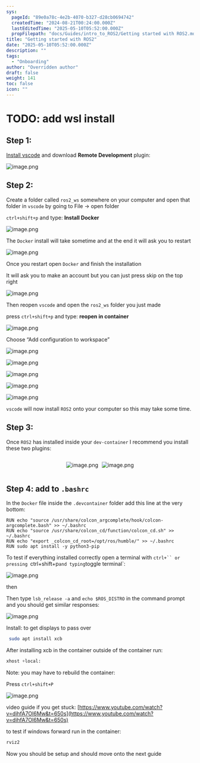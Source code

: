 ```yaml
---
sys:
  pageId: "89e0a78c-4e2b-4070-b327-d28cb0694742"
  createdTime: "2024-08-21T00:24:00.000Z"
  lastEditedTime: "2025-05-10T05:52:00.000Z"
  propFilepath: "docs/Guides/intro_to_ROS2/Getting started with ROS2.md"
title: "Getting started with ROS2"
date: "2025-05-10T05:52:00.000Z"
description: ""
tags:
  - "Onboarding"
author: "Overridden author"
draft: false
weight: 141
toc: false
icon: ""
---
```


# TODO: add wsl install

## Step 1:

[Install vscode](https://code.visualstudio.com/download) and download **Remote Development** plugin:

![image.png](https://prod-files-secure.s3.us-west-2.amazonaws.com/d518164a-d88e-44d1-a4ee-3adb3bd8bce0/efb52993-1881-4a40-b95e-6f020334f022/image.png?X-Amz-Algorithm=AWS4-HMAC-SHA256&X-Amz-Content-Sha256=UNSIGNED-PAYLOAD&X-Amz-Credential=ASIAZI2LB4665FBN7HST%2F20250530%2Fus-west-2%2Fs3%2Faws4_request&X-Amz-Date=20250530T090909Z&X-Amz-Expires=3600&X-Amz-Security-Token=IQoJb3JpZ2luX2VjENn%2F%2F%2F%2F%2F%2F%2F%2F%2F%2FwEaCXVzLXdlc3QtMiJIMEYCIQCqoPenr4OYwkDAkO0qJgna7BRDSIMbesjR3zwPYw4pGQIhAJYSVVTDIvTdW1eLA31vHuVoFETUFx%2BcZwt18V59rn9DKogECKL%2F%2F%2F%2F%2F%2F%2F%2F%2F%2FwEQABoMNjM3NDIzMTgzODA1IgzkRVBZP1vw4HqqnKMq3AOgqw4jmypjPgW65jMxmEVi5lnWAz92b5XjmtZ74llctQb8k4TC7p1dWGVPrCv981AiS%2FWIdBiuVSb0i6tOj1MiBEI5jKiYYmKcq3lYcx8zkQfJ1SCvnDTsSCQn2VJKS7YNLx%2F2T%2F9ZX%2Fh8ZDAOEKV67337cbG62BFyhY4rOtb6Cr%2FCPaed%2FqgZfsRdNs9h%2F9%2B3Mnn%2FBqG3Kyf2kusymB5qvbWbdcXNmQlEb1BsMJrf9ZSBmOPwWEi6ByENzyOVVSpGdxQBz%2FrcthQrVTHrbK8vwO8qS%2FR9YfCC8FK5EKRuh%2FNoTDzXtz%2FcSTHPzirIvkiQm3iZy726jdRva6jzttTJ8hpKQcOlSJ9u%2FRsADpcLURhFgxO4JSteiv31W7XEolnawFSFy8pTHuvECNt4HY%2FPHUVRpwW6PlSWk8gcpbXoveImeyYb8RvMYA1%2FAipDMjcUyhXvdf2RqOOKoQ8b%2BJv%2FBSdAO1P6Uw8ZQQnKLXsvSkgETM2uUIUmZsZCg%2Ft9%2BgKKFKuXM4fnOPCXB6yxgEC3W5VicZy9KmWr9rcTWOrTx1UAuImOmhwys8y0ZA%2B4g1%2B66IwSQYK54uLLROv%2FnTag8Qxe2yEAZHePidA2G%2B7%2B3kE73rXb8WhWGTpCIDCa3OXBBjqkAf%2FuB5uC4GJB52lCNNmSppNub5c%2B3hgBLdpf6P859JDkENJ4QmYKdSJwhnJ9oBP2qWaIgaZpyU%2B9CoWDDAd9wCiALE2ke9bYqbAyMxb%2Ba2xNBMxuXViP3qbQGES1icoBJs5rCk2YlmQgusoYKHePdKJXx3SF3w5%2FWf8FcUHSm2ZzOjg%2B0zl9ERUOj40vZObjPomj4q0b0uOEbii%2B3f%2B6tysA4Dao&X-Amz-Signature=c5988f0d8a4447fd0852bf306de5e591a59235a3fc432a5c02db07fd42a8cde9&X-Amz-SignedHeaders=host&x-id=GetObject)

## Step 2:

Create a folder called `ros2_ws` somewhere on your computer and open that folder in `vscode` by going to File → open folder 

`ctrl+shift+p` and type: **Install Docker**

![image.png](https://prod-files-secure.s3.us-west-2.amazonaws.com/d518164a-d88e-44d1-a4ee-3adb3bd8bce0/2269dc0e-1cd5-47ff-bceb-c04ad9b2eab0/image.png?X-Amz-Algorithm=AWS4-HMAC-SHA256&X-Amz-Content-Sha256=UNSIGNED-PAYLOAD&X-Amz-Credential=ASIAZI2LB4665FBN7HST%2F20250530%2Fus-west-2%2Fs3%2Faws4_request&X-Amz-Date=20250530T090909Z&X-Amz-Expires=3600&X-Amz-Security-Token=IQoJb3JpZ2luX2VjENn%2F%2F%2F%2F%2F%2F%2F%2F%2F%2FwEaCXVzLXdlc3QtMiJIMEYCIQCqoPenr4OYwkDAkO0qJgna7BRDSIMbesjR3zwPYw4pGQIhAJYSVVTDIvTdW1eLA31vHuVoFETUFx%2BcZwt18V59rn9DKogECKL%2F%2F%2F%2F%2F%2F%2F%2F%2F%2FwEQABoMNjM3NDIzMTgzODA1IgzkRVBZP1vw4HqqnKMq3AOgqw4jmypjPgW65jMxmEVi5lnWAz92b5XjmtZ74llctQb8k4TC7p1dWGVPrCv981AiS%2FWIdBiuVSb0i6tOj1MiBEI5jKiYYmKcq3lYcx8zkQfJ1SCvnDTsSCQn2VJKS7YNLx%2F2T%2F9ZX%2Fh8ZDAOEKV67337cbG62BFyhY4rOtb6Cr%2FCPaed%2FqgZfsRdNs9h%2F9%2B3Mnn%2FBqG3Kyf2kusymB5qvbWbdcXNmQlEb1BsMJrf9ZSBmOPwWEi6ByENzyOVVSpGdxQBz%2FrcthQrVTHrbK8vwO8qS%2FR9YfCC8FK5EKRuh%2FNoTDzXtz%2FcSTHPzirIvkiQm3iZy726jdRva6jzttTJ8hpKQcOlSJ9u%2FRsADpcLURhFgxO4JSteiv31W7XEolnawFSFy8pTHuvECNt4HY%2FPHUVRpwW6PlSWk8gcpbXoveImeyYb8RvMYA1%2FAipDMjcUyhXvdf2RqOOKoQ8b%2BJv%2FBSdAO1P6Uw8ZQQnKLXsvSkgETM2uUIUmZsZCg%2Ft9%2BgKKFKuXM4fnOPCXB6yxgEC3W5VicZy9KmWr9rcTWOrTx1UAuImOmhwys8y0ZA%2B4g1%2B66IwSQYK54uLLROv%2FnTag8Qxe2yEAZHePidA2G%2B7%2B3kE73rXb8WhWGTpCIDCa3OXBBjqkAf%2FuB5uC4GJB52lCNNmSppNub5c%2B3hgBLdpf6P859JDkENJ4QmYKdSJwhnJ9oBP2qWaIgaZpyU%2B9CoWDDAd9wCiALE2ke9bYqbAyMxb%2Ba2xNBMxuXViP3qbQGES1icoBJs5rCk2YlmQgusoYKHePdKJXx3SF3w5%2FWf8FcUHSm2ZzOjg%2B0zl9ERUOj40vZObjPomj4q0b0uOEbii%2B3f%2B6tysA4Dao&X-Amz-Signature=6d2824fb621ce59d746a6ba88f1a72c571fcc11ba4777b65d010861bcaca621e&X-Amz-SignedHeaders=host&x-id=GetObject)

The `Docker` install will take sometime and at the end it will ask you to restart

![image.png](https://prod-files-secure.s3.us-west-2.amazonaws.com/d518164a-d88e-44d1-a4ee-3adb3bd8bce0/ed233f78-be33-4b1f-b89c-9c346c0e961e/image.png?X-Amz-Algorithm=AWS4-HMAC-SHA256&X-Amz-Content-Sha256=UNSIGNED-PAYLOAD&X-Amz-Credential=ASIAZI2LB4665FBN7HST%2F20250530%2Fus-west-2%2Fs3%2Faws4_request&X-Amz-Date=20250530T090909Z&X-Amz-Expires=3600&X-Amz-Security-Token=IQoJb3JpZ2luX2VjENn%2F%2F%2F%2F%2F%2F%2F%2F%2F%2FwEaCXVzLXdlc3QtMiJIMEYCIQCqoPenr4OYwkDAkO0qJgna7BRDSIMbesjR3zwPYw4pGQIhAJYSVVTDIvTdW1eLA31vHuVoFETUFx%2BcZwt18V59rn9DKogECKL%2F%2F%2F%2F%2F%2F%2F%2F%2F%2FwEQABoMNjM3NDIzMTgzODA1IgzkRVBZP1vw4HqqnKMq3AOgqw4jmypjPgW65jMxmEVi5lnWAz92b5XjmtZ74llctQb8k4TC7p1dWGVPrCv981AiS%2FWIdBiuVSb0i6tOj1MiBEI5jKiYYmKcq3lYcx8zkQfJ1SCvnDTsSCQn2VJKS7YNLx%2F2T%2F9ZX%2Fh8ZDAOEKV67337cbG62BFyhY4rOtb6Cr%2FCPaed%2FqgZfsRdNs9h%2F9%2B3Mnn%2FBqG3Kyf2kusymB5qvbWbdcXNmQlEb1BsMJrf9ZSBmOPwWEi6ByENzyOVVSpGdxQBz%2FrcthQrVTHrbK8vwO8qS%2FR9YfCC8FK5EKRuh%2FNoTDzXtz%2FcSTHPzirIvkiQm3iZy726jdRva6jzttTJ8hpKQcOlSJ9u%2FRsADpcLURhFgxO4JSteiv31W7XEolnawFSFy8pTHuvECNt4HY%2FPHUVRpwW6PlSWk8gcpbXoveImeyYb8RvMYA1%2FAipDMjcUyhXvdf2RqOOKoQ8b%2BJv%2FBSdAO1P6Uw8ZQQnKLXsvSkgETM2uUIUmZsZCg%2Ft9%2BgKKFKuXM4fnOPCXB6yxgEC3W5VicZy9KmWr9rcTWOrTx1UAuImOmhwys8y0ZA%2B4g1%2B66IwSQYK54uLLROv%2FnTag8Qxe2yEAZHePidA2G%2B7%2B3kE73rXb8WhWGTpCIDCa3OXBBjqkAf%2FuB5uC4GJB52lCNNmSppNub5c%2B3hgBLdpf6P859JDkENJ4QmYKdSJwhnJ9oBP2qWaIgaZpyU%2B9CoWDDAd9wCiALE2ke9bYqbAyMxb%2Ba2xNBMxuXViP3qbQGES1icoBJs5rCk2YlmQgusoYKHePdKJXx3SF3w5%2FWf8FcUHSm2ZzOjg%2B0zl9ERUOj40vZObjPomj4q0b0uOEbii%2B3f%2B6tysA4Dao&X-Amz-Signature=5fcd952067f37c250869a8cf5b4a1474af8e255ff225be2fbf104f3922700ff5&X-Amz-SignedHeaders=host&x-id=GetObject)

Once you restart open `Docker` and finish the installation

It will ask you to make an account but you can just press skip on the top right

![image.png](https://prod-files-secure.s3.us-west-2.amazonaws.com/d518164a-d88e-44d1-a4ee-3adb3bd8bce0/21010ad9-1659-4fd9-9f59-9932a09b2a3d/image.png?X-Amz-Algorithm=AWS4-HMAC-SHA256&X-Amz-Content-Sha256=UNSIGNED-PAYLOAD&X-Amz-Credential=ASIAZI2LB4665FBN7HST%2F20250530%2Fus-west-2%2Fs3%2Faws4_request&X-Amz-Date=20250530T090909Z&X-Amz-Expires=3600&X-Amz-Security-Token=IQoJb3JpZ2luX2VjENn%2F%2F%2F%2F%2F%2F%2F%2F%2F%2FwEaCXVzLXdlc3QtMiJIMEYCIQCqoPenr4OYwkDAkO0qJgna7BRDSIMbesjR3zwPYw4pGQIhAJYSVVTDIvTdW1eLA31vHuVoFETUFx%2BcZwt18V59rn9DKogECKL%2F%2F%2F%2F%2F%2F%2F%2F%2F%2FwEQABoMNjM3NDIzMTgzODA1IgzkRVBZP1vw4HqqnKMq3AOgqw4jmypjPgW65jMxmEVi5lnWAz92b5XjmtZ74llctQb8k4TC7p1dWGVPrCv981AiS%2FWIdBiuVSb0i6tOj1MiBEI5jKiYYmKcq3lYcx8zkQfJ1SCvnDTsSCQn2VJKS7YNLx%2F2T%2F9ZX%2Fh8ZDAOEKV67337cbG62BFyhY4rOtb6Cr%2FCPaed%2FqgZfsRdNs9h%2F9%2B3Mnn%2FBqG3Kyf2kusymB5qvbWbdcXNmQlEb1BsMJrf9ZSBmOPwWEi6ByENzyOVVSpGdxQBz%2FrcthQrVTHrbK8vwO8qS%2FR9YfCC8FK5EKRuh%2FNoTDzXtz%2FcSTHPzirIvkiQm3iZy726jdRva6jzttTJ8hpKQcOlSJ9u%2FRsADpcLURhFgxO4JSteiv31W7XEolnawFSFy8pTHuvECNt4HY%2FPHUVRpwW6PlSWk8gcpbXoveImeyYb8RvMYA1%2FAipDMjcUyhXvdf2RqOOKoQ8b%2BJv%2FBSdAO1P6Uw8ZQQnKLXsvSkgETM2uUIUmZsZCg%2Ft9%2BgKKFKuXM4fnOPCXB6yxgEC3W5VicZy9KmWr9rcTWOrTx1UAuImOmhwys8y0ZA%2B4g1%2B66IwSQYK54uLLROv%2FnTag8Qxe2yEAZHePidA2G%2B7%2B3kE73rXb8WhWGTpCIDCa3OXBBjqkAf%2FuB5uC4GJB52lCNNmSppNub5c%2B3hgBLdpf6P859JDkENJ4QmYKdSJwhnJ9oBP2qWaIgaZpyU%2B9CoWDDAd9wCiALE2ke9bYqbAyMxb%2Ba2xNBMxuXViP3qbQGES1icoBJs5rCk2YlmQgusoYKHePdKJXx3SF3w5%2FWf8FcUHSm2ZzOjg%2B0zl9ERUOj40vZObjPomj4q0b0uOEbii%2B3f%2B6tysA4Dao&X-Amz-Signature=a49b91947c9a410a17f70f31270cb0e837bf8338fa41f07e5166cabc516ff379&X-Amz-SignedHeaders=host&x-id=GetObject)

Then reopen `vscode` and open the `ros2_ws` folder you just made

press `ctrl+shift+p` and type: **reopen in container**

![image.png](https://prod-files-secure.s3.us-west-2.amazonaws.com/d518164a-d88e-44d1-a4ee-3adb3bd8bce0/4e93b8c2-41ad-488c-8095-c74205196118/image.png?X-Amz-Algorithm=AWS4-HMAC-SHA256&X-Amz-Content-Sha256=UNSIGNED-PAYLOAD&X-Amz-Credential=ASIAZI2LB4665FBN7HST%2F20250530%2Fus-west-2%2Fs3%2Faws4_request&X-Amz-Date=20250530T090909Z&X-Amz-Expires=3600&X-Amz-Security-Token=IQoJb3JpZ2luX2VjENn%2F%2F%2F%2F%2F%2F%2F%2F%2F%2FwEaCXVzLXdlc3QtMiJIMEYCIQCqoPenr4OYwkDAkO0qJgna7BRDSIMbesjR3zwPYw4pGQIhAJYSVVTDIvTdW1eLA31vHuVoFETUFx%2BcZwt18V59rn9DKogECKL%2F%2F%2F%2F%2F%2F%2F%2F%2F%2FwEQABoMNjM3NDIzMTgzODA1IgzkRVBZP1vw4HqqnKMq3AOgqw4jmypjPgW65jMxmEVi5lnWAz92b5XjmtZ74llctQb8k4TC7p1dWGVPrCv981AiS%2FWIdBiuVSb0i6tOj1MiBEI5jKiYYmKcq3lYcx8zkQfJ1SCvnDTsSCQn2VJKS7YNLx%2F2T%2F9ZX%2Fh8ZDAOEKV67337cbG62BFyhY4rOtb6Cr%2FCPaed%2FqgZfsRdNs9h%2F9%2B3Mnn%2FBqG3Kyf2kusymB5qvbWbdcXNmQlEb1BsMJrf9ZSBmOPwWEi6ByENzyOVVSpGdxQBz%2FrcthQrVTHrbK8vwO8qS%2FR9YfCC8FK5EKRuh%2FNoTDzXtz%2FcSTHPzirIvkiQm3iZy726jdRva6jzttTJ8hpKQcOlSJ9u%2FRsADpcLURhFgxO4JSteiv31W7XEolnawFSFy8pTHuvECNt4HY%2FPHUVRpwW6PlSWk8gcpbXoveImeyYb8RvMYA1%2FAipDMjcUyhXvdf2RqOOKoQ8b%2BJv%2FBSdAO1P6Uw8ZQQnKLXsvSkgETM2uUIUmZsZCg%2Ft9%2BgKKFKuXM4fnOPCXB6yxgEC3W5VicZy9KmWr9rcTWOrTx1UAuImOmhwys8y0ZA%2B4g1%2B66IwSQYK54uLLROv%2FnTag8Qxe2yEAZHePidA2G%2B7%2B3kE73rXb8WhWGTpCIDCa3OXBBjqkAf%2FuB5uC4GJB52lCNNmSppNub5c%2B3hgBLdpf6P859JDkENJ4QmYKdSJwhnJ9oBP2qWaIgaZpyU%2B9CoWDDAd9wCiALE2ke9bYqbAyMxb%2Ba2xNBMxuXViP3qbQGES1icoBJs5rCk2YlmQgusoYKHePdKJXx3SF3w5%2FWf8FcUHSm2ZzOjg%2B0zl9ERUOj40vZObjPomj4q0b0uOEbii%2B3f%2B6tysA4Dao&X-Amz-Signature=469d16e78354fe720b650773e182bb617d6c546bf1c0b5377227a90cde6a1ebf&X-Amz-SignedHeaders=host&x-id=GetObject)

Choose “Add configuration to workspace”

![image.png](https://prod-files-secure.s3.us-west-2.amazonaws.com/d518164a-d88e-44d1-a4ee-3adb3bd8bce0/9560b282-5060-4989-ba37-97e7b2c22476/image.png?X-Amz-Algorithm=AWS4-HMAC-SHA256&X-Amz-Content-Sha256=UNSIGNED-PAYLOAD&X-Amz-Credential=ASIAZI2LB4665FBN7HST%2F20250530%2Fus-west-2%2Fs3%2Faws4_request&X-Amz-Date=20250530T090909Z&X-Amz-Expires=3600&X-Amz-Security-Token=IQoJb3JpZ2luX2VjENn%2F%2F%2F%2F%2F%2F%2F%2F%2F%2FwEaCXVzLXdlc3QtMiJIMEYCIQCqoPenr4OYwkDAkO0qJgna7BRDSIMbesjR3zwPYw4pGQIhAJYSVVTDIvTdW1eLA31vHuVoFETUFx%2BcZwt18V59rn9DKogECKL%2F%2F%2F%2F%2F%2F%2F%2F%2F%2FwEQABoMNjM3NDIzMTgzODA1IgzkRVBZP1vw4HqqnKMq3AOgqw4jmypjPgW65jMxmEVi5lnWAz92b5XjmtZ74llctQb8k4TC7p1dWGVPrCv981AiS%2FWIdBiuVSb0i6tOj1MiBEI5jKiYYmKcq3lYcx8zkQfJ1SCvnDTsSCQn2VJKS7YNLx%2F2T%2F9ZX%2Fh8ZDAOEKV67337cbG62BFyhY4rOtb6Cr%2FCPaed%2FqgZfsRdNs9h%2F9%2B3Mnn%2FBqG3Kyf2kusymB5qvbWbdcXNmQlEb1BsMJrf9ZSBmOPwWEi6ByENzyOVVSpGdxQBz%2FrcthQrVTHrbK8vwO8qS%2FR9YfCC8FK5EKRuh%2FNoTDzXtz%2FcSTHPzirIvkiQm3iZy726jdRva6jzttTJ8hpKQcOlSJ9u%2FRsADpcLURhFgxO4JSteiv31W7XEolnawFSFy8pTHuvECNt4HY%2FPHUVRpwW6PlSWk8gcpbXoveImeyYb8RvMYA1%2FAipDMjcUyhXvdf2RqOOKoQ8b%2BJv%2FBSdAO1P6Uw8ZQQnKLXsvSkgETM2uUIUmZsZCg%2Ft9%2BgKKFKuXM4fnOPCXB6yxgEC3W5VicZy9KmWr9rcTWOrTx1UAuImOmhwys8y0ZA%2B4g1%2B66IwSQYK54uLLROv%2FnTag8Qxe2yEAZHePidA2G%2B7%2B3kE73rXb8WhWGTpCIDCa3OXBBjqkAf%2FuB5uC4GJB52lCNNmSppNub5c%2B3hgBLdpf6P859JDkENJ4QmYKdSJwhnJ9oBP2qWaIgaZpyU%2B9CoWDDAd9wCiALE2ke9bYqbAyMxb%2Ba2xNBMxuXViP3qbQGES1icoBJs5rCk2YlmQgusoYKHePdKJXx3SF3w5%2FWf8FcUHSm2ZzOjg%2B0zl9ERUOj40vZObjPomj4q0b0uOEbii%2B3f%2B6tysA4Dao&X-Amz-Signature=3e698a87a9653db7d065d078326375f9dfc0f24a0237366ed0b6e51a5ffb9ae3&X-Amz-SignedHeaders=host&x-id=GetObject)

![image.png](https://prod-files-secure.s3.us-west-2.amazonaws.com/d518164a-d88e-44d1-a4ee-3adb3bd8bce0/2ee63f81-886b-48e8-a553-dc6e5eac99e4/image.png?X-Amz-Algorithm=AWS4-HMAC-SHA256&X-Amz-Content-Sha256=UNSIGNED-PAYLOAD&X-Amz-Credential=ASIAZI2LB4665FBN7HST%2F20250530%2Fus-west-2%2Fs3%2Faws4_request&X-Amz-Date=20250530T090909Z&X-Amz-Expires=3600&X-Amz-Security-Token=IQoJb3JpZ2luX2VjENn%2F%2F%2F%2F%2F%2F%2F%2F%2F%2FwEaCXVzLXdlc3QtMiJIMEYCIQCqoPenr4OYwkDAkO0qJgna7BRDSIMbesjR3zwPYw4pGQIhAJYSVVTDIvTdW1eLA31vHuVoFETUFx%2BcZwt18V59rn9DKogECKL%2F%2F%2F%2F%2F%2F%2F%2F%2F%2FwEQABoMNjM3NDIzMTgzODA1IgzkRVBZP1vw4HqqnKMq3AOgqw4jmypjPgW65jMxmEVi5lnWAz92b5XjmtZ74llctQb8k4TC7p1dWGVPrCv981AiS%2FWIdBiuVSb0i6tOj1MiBEI5jKiYYmKcq3lYcx8zkQfJ1SCvnDTsSCQn2VJKS7YNLx%2F2T%2F9ZX%2Fh8ZDAOEKV67337cbG62BFyhY4rOtb6Cr%2FCPaed%2FqgZfsRdNs9h%2F9%2B3Mnn%2FBqG3Kyf2kusymB5qvbWbdcXNmQlEb1BsMJrf9ZSBmOPwWEi6ByENzyOVVSpGdxQBz%2FrcthQrVTHrbK8vwO8qS%2FR9YfCC8FK5EKRuh%2FNoTDzXtz%2FcSTHPzirIvkiQm3iZy726jdRva6jzttTJ8hpKQcOlSJ9u%2FRsADpcLURhFgxO4JSteiv31W7XEolnawFSFy8pTHuvECNt4HY%2FPHUVRpwW6PlSWk8gcpbXoveImeyYb8RvMYA1%2FAipDMjcUyhXvdf2RqOOKoQ8b%2BJv%2FBSdAO1P6Uw8ZQQnKLXsvSkgETM2uUIUmZsZCg%2Ft9%2BgKKFKuXM4fnOPCXB6yxgEC3W5VicZy9KmWr9rcTWOrTx1UAuImOmhwys8y0ZA%2B4g1%2B66IwSQYK54uLLROv%2FnTag8Qxe2yEAZHePidA2G%2B7%2B3kE73rXb8WhWGTpCIDCa3OXBBjqkAf%2FuB5uC4GJB52lCNNmSppNub5c%2B3hgBLdpf6P859JDkENJ4QmYKdSJwhnJ9oBP2qWaIgaZpyU%2B9CoWDDAd9wCiALE2ke9bYqbAyMxb%2Ba2xNBMxuXViP3qbQGES1icoBJs5rCk2YlmQgusoYKHePdKJXx3SF3w5%2FWf8FcUHSm2ZzOjg%2B0zl9ERUOj40vZObjPomj4q0b0uOEbii%2B3f%2B6tysA4Dao&X-Amz-Signature=f0a20cfce75e1116cf98d9e2514843d12fc97c5d84c94dc02dce1d43e14b1262&X-Amz-SignedHeaders=host&x-id=GetObject)

![image.png](https://prod-files-secure.s3.us-west-2.amazonaws.com/d518164a-d88e-44d1-a4ee-3adb3bd8bce0/ae1580b2-b048-407e-aed9-b584224a7a04/image.png?X-Amz-Algorithm=AWS4-HMAC-SHA256&X-Amz-Content-Sha256=UNSIGNED-PAYLOAD&X-Amz-Credential=ASIAZI2LB4665FBN7HST%2F20250530%2Fus-west-2%2Fs3%2Faws4_request&X-Amz-Date=20250530T090909Z&X-Amz-Expires=3600&X-Amz-Security-Token=IQoJb3JpZ2luX2VjENn%2F%2F%2F%2F%2F%2F%2F%2F%2F%2FwEaCXVzLXdlc3QtMiJIMEYCIQCqoPenr4OYwkDAkO0qJgna7BRDSIMbesjR3zwPYw4pGQIhAJYSVVTDIvTdW1eLA31vHuVoFETUFx%2BcZwt18V59rn9DKogECKL%2F%2F%2F%2F%2F%2F%2F%2F%2F%2FwEQABoMNjM3NDIzMTgzODA1IgzkRVBZP1vw4HqqnKMq3AOgqw4jmypjPgW65jMxmEVi5lnWAz92b5XjmtZ74llctQb8k4TC7p1dWGVPrCv981AiS%2FWIdBiuVSb0i6tOj1MiBEI5jKiYYmKcq3lYcx8zkQfJ1SCvnDTsSCQn2VJKS7YNLx%2F2T%2F9ZX%2Fh8ZDAOEKV67337cbG62BFyhY4rOtb6Cr%2FCPaed%2FqgZfsRdNs9h%2F9%2B3Mnn%2FBqG3Kyf2kusymB5qvbWbdcXNmQlEb1BsMJrf9ZSBmOPwWEi6ByENzyOVVSpGdxQBz%2FrcthQrVTHrbK8vwO8qS%2FR9YfCC8FK5EKRuh%2FNoTDzXtz%2FcSTHPzirIvkiQm3iZy726jdRva6jzttTJ8hpKQcOlSJ9u%2FRsADpcLURhFgxO4JSteiv31W7XEolnawFSFy8pTHuvECNt4HY%2FPHUVRpwW6PlSWk8gcpbXoveImeyYb8RvMYA1%2FAipDMjcUyhXvdf2RqOOKoQ8b%2BJv%2FBSdAO1P6Uw8ZQQnKLXsvSkgETM2uUIUmZsZCg%2Ft9%2BgKKFKuXM4fnOPCXB6yxgEC3W5VicZy9KmWr9rcTWOrTx1UAuImOmhwys8y0ZA%2B4g1%2B66IwSQYK54uLLROv%2FnTag8Qxe2yEAZHePidA2G%2B7%2B3kE73rXb8WhWGTpCIDCa3OXBBjqkAf%2FuB5uC4GJB52lCNNmSppNub5c%2B3hgBLdpf6P859JDkENJ4QmYKdSJwhnJ9oBP2qWaIgaZpyU%2B9CoWDDAd9wCiALE2ke9bYqbAyMxb%2Ba2xNBMxuXViP3qbQGES1icoBJs5rCk2YlmQgusoYKHePdKJXx3SF3w5%2FWf8FcUHSm2ZzOjg%2B0zl9ERUOj40vZObjPomj4q0b0uOEbii%2B3f%2B6tysA4Dao&X-Amz-Signature=61823c33625cf473702afe45ddac4d6337bf06a8826f858ceb6e55ce692b81ab&X-Amz-SignedHeaders=host&x-id=GetObject)

![image.png](https://prod-files-secure.s3.us-west-2.amazonaws.com/d518164a-d88e-44d1-a4ee-3adb3bd8bce0/53255b28-f75e-430f-b9e3-c0ac8577e42b/image.png?X-Amz-Algorithm=AWS4-HMAC-SHA256&X-Amz-Content-Sha256=UNSIGNED-PAYLOAD&X-Amz-Credential=ASIAZI2LB4665FBN7HST%2F20250530%2Fus-west-2%2Fs3%2Faws4_request&X-Amz-Date=20250530T090909Z&X-Amz-Expires=3600&X-Amz-Security-Token=IQoJb3JpZ2luX2VjENn%2F%2F%2F%2F%2F%2F%2F%2F%2F%2FwEaCXVzLXdlc3QtMiJIMEYCIQCqoPenr4OYwkDAkO0qJgna7BRDSIMbesjR3zwPYw4pGQIhAJYSVVTDIvTdW1eLA31vHuVoFETUFx%2BcZwt18V59rn9DKogECKL%2F%2F%2F%2F%2F%2F%2F%2F%2F%2FwEQABoMNjM3NDIzMTgzODA1IgzkRVBZP1vw4HqqnKMq3AOgqw4jmypjPgW65jMxmEVi5lnWAz92b5XjmtZ74llctQb8k4TC7p1dWGVPrCv981AiS%2FWIdBiuVSb0i6tOj1MiBEI5jKiYYmKcq3lYcx8zkQfJ1SCvnDTsSCQn2VJKS7YNLx%2F2T%2F9ZX%2Fh8ZDAOEKV67337cbG62BFyhY4rOtb6Cr%2FCPaed%2FqgZfsRdNs9h%2F9%2B3Mnn%2FBqG3Kyf2kusymB5qvbWbdcXNmQlEb1BsMJrf9ZSBmOPwWEi6ByENzyOVVSpGdxQBz%2FrcthQrVTHrbK8vwO8qS%2FR9YfCC8FK5EKRuh%2FNoTDzXtz%2FcSTHPzirIvkiQm3iZy726jdRva6jzttTJ8hpKQcOlSJ9u%2FRsADpcLURhFgxO4JSteiv31W7XEolnawFSFy8pTHuvECNt4HY%2FPHUVRpwW6PlSWk8gcpbXoveImeyYb8RvMYA1%2FAipDMjcUyhXvdf2RqOOKoQ8b%2BJv%2FBSdAO1P6Uw8ZQQnKLXsvSkgETM2uUIUmZsZCg%2Ft9%2BgKKFKuXM4fnOPCXB6yxgEC3W5VicZy9KmWr9rcTWOrTx1UAuImOmhwys8y0ZA%2B4g1%2B66IwSQYK54uLLROv%2FnTag8Qxe2yEAZHePidA2G%2B7%2B3kE73rXb8WhWGTpCIDCa3OXBBjqkAf%2FuB5uC4GJB52lCNNmSppNub5c%2B3hgBLdpf6P859JDkENJ4QmYKdSJwhnJ9oBP2qWaIgaZpyU%2B9CoWDDAd9wCiALE2ke9bYqbAyMxb%2Ba2xNBMxuXViP3qbQGES1icoBJs5rCk2YlmQgusoYKHePdKJXx3SF3w5%2FWf8FcUHSm2ZzOjg%2B0zl9ERUOj40vZObjPomj4q0b0uOEbii%2B3f%2B6tysA4Dao&X-Amz-Signature=44b3a3f8bf6e43ccd190d57bcea39b78f47e742f139e7140b29e4281325a9ada&X-Amz-SignedHeaders=host&x-id=GetObject)

![image.png](https://prod-files-secure.s3.us-west-2.amazonaws.com/d518164a-d88e-44d1-a4ee-3adb3bd8bce0/7c562767-5af9-4ffb-97d1-327bcdf4ee00/image.png?X-Amz-Algorithm=AWS4-HMAC-SHA256&X-Amz-Content-Sha256=UNSIGNED-PAYLOAD&X-Amz-Credential=ASIAZI2LB4665FBN7HST%2F20250530%2Fus-west-2%2Fs3%2Faws4_request&X-Amz-Date=20250530T090909Z&X-Amz-Expires=3600&X-Amz-Security-Token=IQoJb3JpZ2luX2VjENn%2F%2F%2F%2F%2F%2F%2F%2F%2F%2FwEaCXVzLXdlc3QtMiJIMEYCIQCqoPenr4OYwkDAkO0qJgna7BRDSIMbesjR3zwPYw4pGQIhAJYSVVTDIvTdW1eLA31vHuVoFETUFx%2BcZwt18V59rn9DKogECKL%2F%2F%2F%2F%2F%2F%2F%2F%2F%2FwEQABoMNjM3NDIzMTgzODA1IgzkRVBZP1vw4HqqnKMq3AOgqw4jmypjPgW65jMxmEVi5lnWAz92b5XjmtZ74llctQb8k4TC7p1dWGVPrCv981AiS%2FWIdBiuVSb0i6tOj1MiBEI5jKiYYmKcq3lYcx8zkQfJ1SCvnDTsSCQn2VJKS7YNLx%2F2T%2F9ZX%2Fh8ZDAOEKV67337cbG62BFyhY4rOtb6Cr%2FCPaed%2FqgZfsRdNs9h%2F9%2B3Mnn%2FBqG3Kyf2kusymB5qvbWbdcXNmQlEb1BsMJrf9ZSBmOPwWEi6ByENzyOVVSpGdxQBz%2FrcthQrVTHrbK8vwO8qS%2FR9YfCC8FK5EKRuh%2FNoTDzXtz%2FcSTHPzirIvkiQm3iZy726jdRva6jzttTJ8hpKQcOlSJ9u%2FRsADpcLURhFgxO4JSteiv31W7XEolnawFSFy8pTHuvECNt4HY%2FPHUVRpwW6PlSWk8gcpbXoveImeyYb8RvMYA1%2FAipDMjcUyhXvdf2RqOOKoQ8b%2BJv%2FBSdAO1P6Uw8ZQQnKLXsvSkgETM2uUIUmZsZCg%2Ft9%2BgKKFKuXM4fnOPCXB6yxgEC3W5VicZy9KmWr9rcTWOrTx1UAuImOmhwys8y0ZA%2B4g1%2B66IwSQYK54uLLROv%2FnTag8Qxe2yEAZHePidA2G%2B7%2B3kE73rXb8WhWGTpCIDCa3OXBBjqkAf%2FuB5uC4GJB52lCNNmSppNub5c%2B3hgBLdpf6P859JDkENJ4QmYKdSJwhnJ9oBP2qWaIgaZpyU%2B9CoWDDAd9wCiALE2ke9bYqbAyMxb%2Ba2xNBMxuXViP3qbQGES1icoBJs5rCk2YlmQgusoYKHePdKJXx3SF3w5%2FWf8FcUHSm2ZzOjg%2B0zl9ERUOj40vZObjPomj4q0b0uOEbii%2B3f%2B6tysA4Dao&X-Amz-Signature=6fda45adb601e4b37178828944b5b1470caf3c504eeff1aada7a3658bb642f26&X-Amz-SignedHeaders=host&x-id=GetObject)

`vscode` will now install `ROS2` onto your computer so this may take some time.

## Step 3:

Once `ROS2` has installed inside your `dev-container` I recommend you install these two plugins:

<div style="display: flex;flex-direction: row; column-gap:10px; max-width: 630px;justify-content: center;">
<div>

![image.png](https://prod-files-secure.s3.us-west-2.amazonaws.com/d518164a-d88e-44d1-a4ee-3adb3bd8bce0/3fc3d550-5a54-4ba1-ba6b-faa01cdb7369/image.png?X-Amz-Algorithm=AWS4-HMAC-SHA256&X-Amz-Content-Sha256=UNSIGNED-PAYLOAD&X-Amz-Credential=ASIAZI2LB466Z7KF7FVM%2F20250530%2Fus-west-2%2Fs3%2Faws4_request&X-Amz-Date=20250530T090913Z&X-Amz-Expires=3600&X-Amz-Security-Token=IQoJb3JpZ2luX2VjENn%2F%2F%2F%2F%2F%2F%2F%2F%2F%2FwEaCXVzLXdlc3QtMiJIMEYCIQD68ISWPGl5QlKBh%2Fts8UUQG8Il44AYWmpyZqbW52TfYwIhAIScNqDyfolA3NcGVmFtX7LpGcTGs%2FN7J0hyPWllXHT3KogECKL%2F%2F%2F%2F%2F%2F%2F%2F%2F%2FwEQABoMNjM3NDIzMTgzODA1Igwowyr%2BBdsJ1jgeTRgq3AP%2B0lKC4BuVyUP5xnxR7Oi0HiVqQtkFYCO8Z7W29Dro1wWbvZuK9JMKZ1QjAPefo8Y7c%2BlpCbu4%2B7cVGBidx%2F3YfOp5Hud0CahPHvNNKF19%2F4ZUDoAhChb7n25R4p4xk57IKN3lLncm3BrzgDeOH9PwuCwaCA0k5X7SGc2p4UPeS%2BxmDT7joM1m0UbvTzpoJlfD6SY6Urc6ls0WbMUuRSssXXtwdez5g4Q9ptmn5gYwtwmp98ow1EMbdYR1DvRuRaI5gX5cAflTwJFOaKqN%2FdrgK60djWTSCgzb7G8waF5%2F6W9qAq%2FSxZCoEiCfd73QQs7C8JadXEC316AIaxuep7Y2%2Bh5LYMhJBvs528rDX84XnvcAfXQOWwRFyzEA5B84ePmNXhXggM3Y6ejMm%2FM5p8Zly%2B8XMtl9AgfeWe6eRqJodHmWu%2F9ReiE1vpQUfzn8GP6PfDcvlzq1LnV3ho23VxDkFQiqW4ytfeEzZH%2FwyumIUdVvCzfng%2BTTs0PvHm0wPqOVzc%2FAj4ORp1pS9EA%2B9h4FrKUsI%2B9E8T8VAmOkY%2Bl2kieB0Fmj8xJfIhOr2kbP5gRFi9NP%2Fyy%2FyS8Z9rtc4dJ9u5o74r0rnx6VePTx0iY84d0R6g2iE5YYwYPNYjCb3OXBBjqkAQcVgU9xILLlJuajINTQ8WvOq6NNVbwitvNzkQ%2BIE2Qe9haqWyE28pFjQ4UYf58K4EPoScdNUo6WkIgleH5XBeE53miaQkkuQImEOt%2Fwx65OH%2B2Aq4RUgb7gKa6u8EqMKNzs%2F3wqo%2B4ILMv9a6ctO7aWm0AYJ70aVGdx%2BWnBlq%2BjYTUvMHftHNHocOZ%2BDMEcZXizKlsLnf%2F9jad%2F3IPvv%2Fm6MhaT&X-Amz-Signature=a55700f78055c266f8173942d8e75b98167ba85ed07c37f70969ea615053e589&X-Amz-SignedHeaders=host&x-id=GetObject)

</div>
<div>

![image.png](https://prod-files-secure.s3.us-west-2.amazonaws.com/d518164a-d88e-44d1-a4ee-3adb3bd8bce0/d994cc66-13c2-4093-a5a3-f84cf4601a82/image.png?X-Amz-Algorithm=AWS4-HMAC-SHA256&X-Amz-Content-Sha256=UNSIGNED-PAYLOAD&X-Amz-Credential=ASIAZI2LB4663EIGIAEH%2F20250530%2Fus-west-2%2Fs3%2Faws4_request&X-Amz-Date=20250530T090913Z&X-Amz-Expires=3600&X-Amz-Security-Token=IQoJb3JpZ2luX2VjENn%2F%2F%2F%2F%2F%2F%2F%2F%2F%2FwEaCXVzLXdlc3QtMiJHMEUCIQC%2BKqbGa6yQu9tp%2BbC39HsCAnGlk%2BIdKwa7fD0gZtXVJAIgYjKV3LBAIjs9NxNRvqApYaT7DAu3%2B%2FugLs4SaAKecKYqiAQIov%2F%2F%2F%2F%2F%2F%2F%2F%2F%2FARAAGgw2Mzc0MjMxODM4MDUiDJlgRbROHwleanicXircAzkufcciizudDzFTAqy0ycW8utGWikWHJacBpNGCBOr%2FmkVI21BHgck1vhdtmSk0atu3tRpnKx6d4Fb7%2Fsgmuubl7pfmmUi9o4rXIMLtRMTzi%2BJXn58g%2B9SvQPA8UhvfTqzbxUj5CIiiiA17gdPGr3viDr7LCW1VbuaobU5ZJlB2VBpBjTe%2FslU03DKeAjZyD6t%2FzmcUTwgIeaQrVRIS3OW%2Bg9CY1TnlThJVb%2FBv9mVnmbvHTcR8jiVoM6QLVEedtAozHWDMboM5MQO%2Bgk9fVOXDrE2DD7wk1g8ymMvUMcllaf4N4T5L%2FABPKXXfusoMGYUk%2BMAi7CyYHCT6UKYO9x2qjA%2Fnk3YQ%2BL9%2BdU7ekhiCp%2FxFCOsZ2Zt3IbxaOaY365m9bJZaJA6us%2Fdou6O1Da56%2Fv1xUFWTt%2B7NETna9BfbJTcY%2BIq0QOuIVJgYcuIonXXu0Izp0kzNvcAtBNgGoyiyVr3ljHhNOHP4%2BMSalV7uvSVl3NM%2BmsO7rE17VZ0HfxW682B9BPv%2FKpseEP99C5%2Fkt25e6m1KyR1ZJtD4%2Fbh3zoSYC3styr3F02p46XWGunYdJDCcmtn3HnvbqJdvbAgd4oBFnjcyx7%2BGWaWbPfXSAAxVSDLjarAX4p5bMOzc5cEGOqUBYDrwL58jDjwFUucFi0TpZ4Q5mQ0EtcH%2FUp1IdtbXEOXeTz2DyXrFti%2FeOC3uUxZHlt3sfmSAvVTJYovDVe7bvlJXFtsCHISeprPaF5zNDpbFk%2FQW1B%2B3WBA3LyTPGfbkxwBKZRlW%2F%2FoeN7ZK%2F3bmUrnYsWejk1aWWjOwB4pJ8G%2BLngn2jo5FNlj8IGBE5%2BrjeNi1ruQ0%2FFOE20W%2BXeEqcy2B%2FpdD&X-Amz-Signature=5dee6909829d7cea81770b2357898521d7b943a4c5be9c7bb3150327dbc25e17&X-Amz-SignedHeaders=host&x-id=GetObject)

</div>
</div>

## Step 4: add to `.bashrc`

In the `Docker` file inside the `.devcontainer` folder add this line at the very bottom: 

```docker
RUN echo "source /usr/share/colcon_argcomplete/hook/colcon-argcomplete.bash" >> ~/.bashrc
RUN echo "source /usr/share/colcon_cd/function/colcon_cd.sh" >> ~/.bashrc
RUN echo "export _colcon_cd_root=/opt/ros/humble/" >> ~/.bashrc
RUN sudo apt install -y python3-pip 
```

To test if everything installed correctly open a terminal with `ctrl+`` or pressing `ctrl+shift+p` and typing `toggle terminal`:

![image.png](https://prod-files-secure.s3.us-west-2.amazonaws.com/d518164a-d88e-44d1-a4ee-3adb3bd8bce0/6a4943d8-b04e-4c02-9a58-775f3384d1a5/image.png?X-Amz-Algorithm=AWS4-HMAC-SHA256&X-Amz-Content-Sha256=UNSIGNED-PAYLOAD&X-Amz-Credential=ASIAZI2LB4665FBN7HST%2F20250530%2Fus-west-2%2Fs3%2Faws4_request&X-Amz-Date=20250530T090909Z&X-Amz-Expires=3600&X-Amz-Security-Token=IQoJb3JpZ2luX2VjENn%2F%2F%2F%2F%2F%2F%2F%2F%2F%2FwEaCXVzLXdlc3QtMiJIMEYCIQCqoPenr4OYwkDAkO0qJgna7BRDSIMbesjR3zwPYw4pGQIhAJYSVVTDIvTdW1eLA31vHuVoFETUFx%2BcZwt18V59rn9DKogECKL%2F%2F%2F%2F%2F%2F%2F%2F%2F%2FwEQABoMNjM3NDIzMTgzODA1IgzkRVBZP1vw4HqqnKMq3AOgqw4jmypjPgW65jMxmEVi5lnWAz92b5XjmtZ74llctQb8k4TC7p1dWGVPrCv981AiS%2FWIdBiuVSb0i6tOj1MiBEI5jKiYYmKcq3lYcx8zkQfJ1SCvnDTsSCQn2VJKS7YNLx%2F2T%2F9ZX%2Fh8ZDAOEKV67337cbG62BFyhY4rOtb6Cr%2FCPaed%2FqgZfsRdNs9h%2F9%2B3Mnn%2FBqG3Kyf2kusymB5qvbWbdcXNmQlEb1BsMJrf9ZSBmOPwWEi6ByENzyOVVSpGdxQBz%2FrcthQrVTHrbK8vwO8qS%2FR9YfCC8FK5EKRuh%2FNoTDzXtz%2FcSTHPzirIvkiQm3iZy726jdRva6jzttTJ8hpKQcOlSJ9u%2FRsADpcLURhFgxO4JSteiv31W7XEolnawFSFy8pTHuvECNt4HY%2FPHUVRpwW6PlSWk8gcpbXoveImeyYb8RvMYA1%2FAipDMjcUyhXvdf2RqOOKoQ8b%2BJv%2FBSdAO1P6Uw8ZQQnKLXsvSkgETM2uUIUmZsZCg%2Ft9%2BgKKFKuXM4fnOPCXB6yxgEC3W5VicZy9KmWr9rcTWOrTx1UAuImOmhwys8y0ZA%2B4g1%2B66IwSQYK54uLLROv%2FnTag8Qxe2yEAZHePidA2G%2B7%2B3kE73rXb8WhWGTpCIDCa3OXBBjqkAf%2FuB5uC4GJB52lCNNmSppNub5c%2B3hgBLdpf6P859JDkENJ4QmYKdSJwhnJ9oBP2qWaIgaZpyU%2B9CoWDDAd9wCiALE2ke9bYqbAyMxb%2Ba2xNBMxuXViP3qbQGES1icoBJs5rCk2YlmQgusoYKHePdKJXx3SF3w5%2FWf8FcUHSm2ZzOjg%2B0zl9ERUOj40vZObjPomj4q0b0uOEbii%2B3f%2B6tysA4Dao&X-Amz-Signature=14af53340b41381a9f612302fc2012a46e2a2eb3b44d345ffd50921f1add0f6c&X-Amz-SignedHeaders=host&x-id=GetObject)

then 

Then type `lsb_release -a` and `echo $ROS_DISTRO` in the command prompt and you should get similar responses:

![image.png](https://prod-files-secure.s3.us-west-2.amazonaws.com/d518164a-d88e-44d1-a4ee-3adb3bd8bce0/3e635dec-a805-4e85-8b9e-d000e5b71a4e/image.png?X-Amz-Algorithm=AWS4-HMAC-SHA256&X-Amz-Content-Sha256=UNSIGNED-PAYLOAD&X-Amz-Credential=ASIAZI2LB4665FBN7HST%2F20250530%2Fus-west-2%2Fs3%2Faws4_request&X-Amz-Date=20250530T090909Z&X-Amz-Expires=3600&X-Amz-Security-Token=IQoJb3JpZ2luX2VjENn%2F%2F%2F%2F%2F%2F%2F%2F%2F%2FwEaCXVzLXdlc3QtMiJIMEYCIQCqoPenr4OYwkDAkO0qJgna7BRDSIMbesjR3zwPYw4pGQIhAJYSVVTDIvTdW1eLA31vHuVoFETUFx%2BcZwt18V59rn9DKogECKL%2F%2F%2F%2F%2F%2F%2F%2F%2F%2FwEQABoMNjM3NDIzMTgzODA1IgzkRVBZP1vw4HqqnKMq3AOgqw4jmypjPgW65jMxmEVi5lnWAz92b5XjmtZ74llctQb8k4TC7p1dWGVPrCv981AiS%2FWIdBiuVSb0i6tOj1MiBEI5jKiYYmKcq3lYcx8zkQfJ1SCvnDTsSCQn2VJKS7YNLx%2F2T%2F9ZX%2Fh8ZDAOEKV67337cbG62BFyhY4rOtb6Cr%2FCPaed%2FqgZfsRdNs9h%2F9%2B3Mnn%2FBqG3Kyf2kusymB5qvbWbdcXNmQlEb1BsMJrf9ZSBmOPwWEi6ByENzyOVVSpGdxQBz%2FrcthQrVTHrbK8vwO8qS%2FR9YfCC8FK5EKRuh%2FNoTDzXtz%2FcSTHPzirIvkiQm3iZy726jdRva6jzttTJ8hpKQcOlSJ9u%2FRsADpcLURhFgxO4JSteiv31W7XEolnawFSFy8pTHuvECNt4HY%2FPHUVRpwW6PlSWk8gcpbXoveImeyYb8RvMYA1%2FAipDMjcUyhXvdf2RqOOKoQ8b%2BJv%2FBSdAO1P6Uw8ZQQnKLXsvSkgETM2uUIUmZsZCg%2Ft9%2BgKKFKuXM4fnOPCXB6yxgEC3W5VicZy9KmWr9rcTWOrTx1UAuImOmhwys8y0ZA%2B4g1%2B66IwSQYK54uLLROv%2FnTag8Qxe2yEAZHePidA2G%2B7%2B3kE73rXb8WhWGTpCIDCa3OXBBjqkAf%2FuB5uC4GJB52lCNNmSppNub5c%2B3hgBLdpf6P859JDkENJ4QmYKdSJwhnJ9oBP2qWaIgaZpyU%2B9CoWDDAd9wCiALE2ke9bYqbAyMxb%2Ba2xNBMxuXViP3qbQGES1icoBJs5rCk2YlmQgusoYKHePdKJXx3SF3w5%2FWf8FcUHSm2ZzOjg%2B0zl9ERUOj40vZObjPomj4q0b0uOEbii%2B3f%2B6tysA4Dao&X-Amz-Signature=7b0c62a9948743be6961432b56347437910151d2683510a02afc2c220fb206e9&X-Amz-SignedHeaders=host&x-id=GetObject)

Install:  to get displays to pass over

```bash
 sudo apt install xcb
```

After installing xcb in the container outside of the container run:

```python
xhost +local:
```

Note: you may have to rebuild the container:

Press `ctrl+shift+P`

![image.png](https://prod-files-secure.s3.us-west-2.amazonaws.com/d518164a-d88e-44d1-a4ee-3adb3bd8bce0/6c2be660-2618-4c38-9c26-53554f7a0b7b/image.png?X-Amz-Algorithm=AWS4-HMAC-SHA256&X-Amz-Content-Sha256=UNSIGNED-PAYLOAD&X-Amz-Credential=ASIAZI2LB4665FBN7HST%2F20250530%2Fus-west-2%2Fs3%2Faws4_request&X-Amz-Date=20250530T090909Z&X-Amz-Expires=3600&X-Amz-Security-Token=IQoJb3JpZ2luX2VjENn%2F%2F%2F%2F%2F%2F%2F%2F%2F%2FwEaCXVzLXdlc3QtMiJIMEYCIQCqoPenr4OYwkDAkO0qJgna7BRDSIMbesjR3zwPYw4pGQIhAJYSVVTDIvTdW1eLA31vHuVoFETUFx%2BcZwt18V59rn9DKogECKL%2F%2F%2F%2F%2F%2F%2F%2F%2F%2FwEQABoMNjM3NDIzMTgzODA1IgzkRVBZP1vw4HqqnKMq3AOgqw4jmypjPgW65jMxmEVi5lnWAz92b5XjmtZ74llctQb8k4TC7p1dWGVPrCv981AiS%2FWIdBiuVSb0i6tOj1MiBEI5jKiYYmKcq3lYcx8zkQfJ1SCvnDTsSCQn2VJKS7YNLx%2F2T%2F9ZX%2Fh8ZDAOEKV67337cbG62BFyhY4rOtb6Cr%2FCPaed%2FqgZfsRdNs9h%2F9%2B3Mnn%2FBqG3Kyf2kusymB5qvbWbdcXNmQlEb1BsMJrf9ZSBmOPwWEi6ByENzyOVVSpGdxQBz%2FrcthQrVTHrbK8vwO8qS%2FR9YfCC8FK5EKRuh%2FNoTDzXtz%2FcSTHPzirIvkiQm3iZy726jdRva6jzttTJ8hpKQcOlSJ9u%2FRsADpcLURhFgxO4JSteiv31W7XEolnawFSFy8pTHuvECNt4HY%2FPHUVRpwW6PlSWk8gcpbXoveImeyYb8RvMYA1%2FAipDMjcUyhXvdf2RqOOKoQ8b%2BJv%2FBSdAO1P6Uw8ZQQnKLXsvSkgETM2uUIUmZsZCg%2Ft9%2BgKKFKuXM4fnOPCXB6yxgEC3W5VicZy9KmWr9rcTWOrTx1UAuImOmhwys8y0ZA%2B4g1%2B66IwSQYK54uLLROv%2FnTag8Qxe2yEAZHePidA2G%2B7%2B3kE73rXb8WhWGTpCIDCa3OXBBjqkAf%2FuB5uC4GJB52lCNNmSppNub5c%2B3hgBLdpf6P859JDkENJ4QmYKdSJwhnJ9oBP2qWaIgaZpyU%2B9CoWDDAd9wCiALE2ke9bYqbAyMxb%2Ba2xNBMxuXViP3qbQGES1icoBJs5rCk2YlmQgusoYKHePdKJXx3SF3w5%2FWf8FcUHSm2ZzOjg%2B0zl9ERUOj40vZObjPomj4q0b0uOEbii%2B3f%2B6tysA4Dao&X-Amz-Signature=402a43371dde1201a5ed9c47a5828499dd50df4e4a9fab34d8896151a63302e0&X-Amz-SignedHeaders=host&x-id=GetObject)

video guide if you get stuck: [https://www.youtube.com/watch?v=dihfA7Ol6Mw&t=650s](https://www.youtube.com/watch?v=dihfA7Ol6Mw&t=650s)

to test if windows forward run in the container:

```bash
rviz2
```

Now you should be setup and should move onto the next guide 
